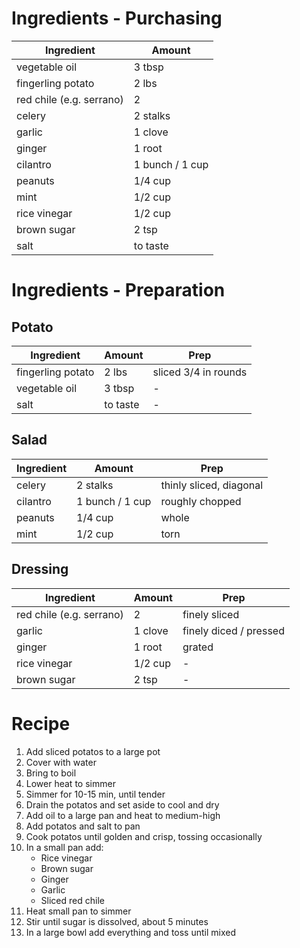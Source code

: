 # Ingredients - Purchasing

| Ingredient               | Amount          |
| ------------------------ | --------------- |
| vegetable oil            | 3 tbsp          |
| fingerling potato        | 2 lbs           |
| red chile (e.g. serrano) | 2               |
| celery                   | 2 stalks        |
| garlic                   | 1 clove         |
| ginger                   | 1 root          |
| cilantro                 | 1 bunch / 1 cup |
| peanuts                  | 1/4 cup         |
| mint                     | 1/2 cup         |
| rice vinegar             | 1/2 cup         |
| brown sugar              | 2 tsp           |
| salt                     | to taste        |


# Ingredients - Preparation

## Potato

| Ingredient        | Amount   | Prep                 |
| ----------------- | -------- | -------------------- |
| fingerling potato | 2 lbs    | sliced 3/4 in rounds |
| vegetable oil     | 3 tbsp   | -                    |
| salt              | to taste | -                    |

## Salad

| Ingredient | Amount          | Prep                    |
| ---------- | --------------- | ----------------------- |
| celery     | 2 stalks        | thinly sliced, diagonal |
| cilantro   | 1 bunch / 1 cup | roughly chopped         |
| peanuts    | 1/4 cup         | whole                   |
| mint       | 1/2 cup         | torn                    |

## Dressing

| Ingredient               | Amount  | Prep                   |
| ------------------------ | ------- | ---------------------- |
| red chile (e.g. serrano) | 2       | finely sliced          |
| garlic                   | 1 clove | finely diced / pressed |
| ginger                   | 1 root  | grated                 |
| rice vinegar             | 1/2 cup | -                      |
| brown sugar              | 2 tsp   | -                      |

# Recipe
1. Add sliced potatos to a large pot
1. Cover with water
1. Bring to boil
1. Lower heat to simmer
1. Simmer for 10-15 min, until tender
1. Drain the potatos and set aside to cool and dry
1. Add oil to a large pan and heat to medium-high
1. Add potatos and salt to pan
1. Cook potatos until golden and crisp, tossing occasionally
1. In a small pan add:
   - Rice vinegar
   - Brown sugar
   - Ginger
   - Garlic
   - Sliced red chile
1. Heat small pan to simmer
1. Stir until sugar is dissolved, about 5 minutes
1. In a large bowl add everything and toss until mixed
